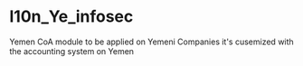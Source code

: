 # l10n_Ye_infosec
Yemen CoA module to be applied on Yemeni Companies it's cusemized with the accounting system on Yemen 
